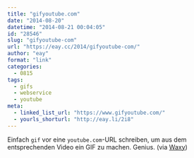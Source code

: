 ```yaml
---
title: "gifyoutube.com"
date: "2014-08-20"
datetime: "2014-08-21 00:04:05"
id: "28546"
slug: "gifyoutube-com"
url: "https://eay.cc/2014/gifyoutube-com/"
author: "eay"
format: "link"
categories:
  - 0815
tags:
  - gifs
  - webservice
  - youtube
meta:
  - linked_list_url: "https://www.gifyoutube.com/"
  - yourls_shorturl: "http://eay.li/2i8"
---
```


Einfach `gif` vor eine `youtube.com`\-URL schreiben, um aus dem entsprechenden Video ein GIF zu machen. Genius. (via [Waxy](http://waxy.org/links/))
